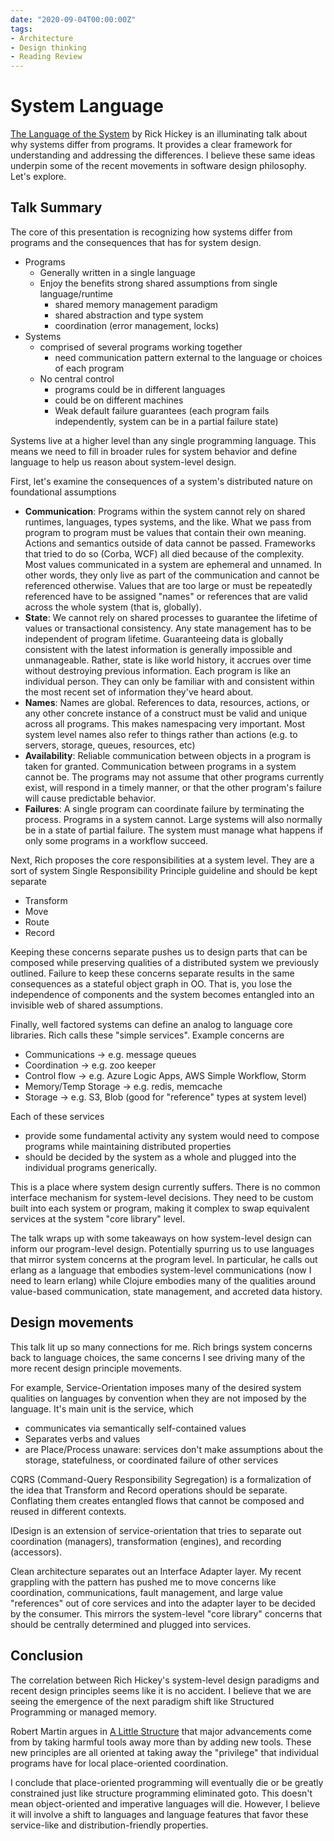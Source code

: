 ```yaml
---
date: "2020-09-04T00:00:00Z"
tags:
- Architecture
- Design thinking
- Reading Review
---
```


# System Language

[The Language of the System](https://www.youtube.com/watch?v=ROor6_NGIWU) by Rick Hickey is an illuminating talk about why systems differ from programs. It provides a clear framework for understanding and addressing the differences. I believe these same ideas underpin some of the recent movements in software design philosophy. Let's explore.

## Talk Summary
The core of this presentation is recognizing how systems differ from programs and the consequences that has for system design.
- Programs
  - Generally written in a single language 
  - Enjoy the benefits strong shared assumptions from single language/runtime
    - shared memory management paradigm
    - shared abstraction and type system
    - coordination (error management, locks)
- Systems
  - comprised of several programs working together
    - need communication pattern external to the language or choices of each program
  - No central control
    - programs could be in different languages
    - could be on different machines
    - Weak default failure guarantees (each program fails independently, system can be in a partial failure state)


Systems live at a higher level than any single programming language. This means we need to fill in broader rules for system behavior and define language to help us reason about system-level design.

First, let's examine the consequences of a system's distributed nature on foundational assumptions
  - **Communication**: Programs within the system cannot rely on shared runtimes, languages, types systems, and the like. What we pass from program to program must be values that contain their own meaning. Actions and semantics outside of data cannot be passed. Frameworks that tried to do so (Corba, WCF) all died because of the complexity. Most values communicated in a system are ephemeral and unnamed. In other words, they only live as part of the communication and cannot be referenced otherwise. Values that are too large or must be repeatedly referenced have to be assigned "names" or references that are valid across the whole system (that is, globally).
  - **State**: We cannot rely on shared processes to guarantee the lifetime of values or transactional consistency. Any state management has to be independent of program lifetime. Guaranteeing data is globally consistent with the latest information is generally impossible and unmanageable. Rather, state is like world history, it accrues over time without destroying previous information. Each program is like an individual person. They can only be familiar with and consistent within the most recent set of information they've heard about.
  - **Names**: Names are global. References to data, resources, actions, or any other concrete instance of a construct must be valid and unique across all programs. This makes namespacing very important. Most system level names also refer to things rather than actions (e.g. to servers, storage, queues, resources, etc)
  - **Availability**: Reliable communication between objects in a program is taken for granted. Communication between programs in a system cannot be. The programs may not assume that other programs currently exist, will respond in a timely manner, or that the other program's failure will cause predictable behavior. 
  - **Failures**: A single program can coordinate failure by terminating the process. Programs in a system cannot. Large systems will also normally be in a state of partial failure. The system must manage what happens if only some programs in a workflow succeed.

Next, Rich proposes the core responsibilities at a system level. They are a sort of system Single Responsibility Principle guideline and should be kept separate
- Transform
- Move
- Route
- Record

Keeping these concerns separate pushes us to design parts that can be composed while preserving qualities of a distributed system we previously outlined. Failure to keep these concerns separate results in the same consequences as a stateful object graph in OO. That is, you lose the independence of components and the system becomes entangled into an invisible web of shared assumptions.

Finally, well factored systems can define an analog to language core libraries. Rich calls these "simple services". Example concerns are
- Communications -> e.g. message queues
- Coordination -> e.g. zoo keeper
- Control flow -> e.g. Azure Logic Apps, AWS Simple Workflow, Storm
- Memory/Temp Storage -> e.g. redis, memcache
- Storage -> e.g. S3, Blob (good for "reference" types at system level)

Each of these services 
 - provide some fundamental activity any system would need to compose programs while maintaining distributed properties
 - should be decided by the system as a whole and plugged into the individual programs generically.

This is a place where system design currently suffers. There is no common interface mechanism for system-level decisions. They need to be custom built into each system or program, making it complex to swap equivalent services at the system "core library" level.

The talk wraps up with some takeaways on how system-level design can inform our program-level design. Potentially spurring us to use languages that mirror system concerns at the program level. In particular, he calls out erlang as a language that embodies system-level communications (now I need to learn erlang) while Clojure embodies many of the qualities around value-based communication, state management, and accreted data history.

## Design movements

This talk lit up so many connections for me. Rich brings system concerns back to language choices, the same concerns I see driving many of the more recent design principle movements.

For example, Service-Orientation imposes many of the desired system qualities on languages by convention when they are not imposed by the language. It's main unit is the service, which
- communicates via semantically self-contained values
- Separates verbs and values
- are Place/Process unaware: services don't make assumptions about the storage, statefulness, or coordinated failure of other services

CQRS (Command-Query Responsibility Segregation) is a formalization of the idea that Transform and Record operations should be separate. Conflating them creates entangled flows that cannot be composed and reused in different contexts.

IDesign is an extension of service-orientation that tries to separate out coordination (managers), transformation (engines), and recording (accessors).

Clean architecture separates out an Interface Adapter layer. My recent grappling with the pattern has pushed me to move concerns like coordination, communications, fault management, and large value "references" out of core services and into the adapter layer to be decided by the consumer. This mirrors the system-level "core library" concerns that should be centrally determined and plugged into services.

## Conclusion

The correlation between Rich Hickey's system-level design paradigms and recent design principles seems like it is no accident. I believe that we are seeing the emergence of the next paradigm shift like Structured Programming or managed memory. 

Robert Martin argues in [A Little Structure](https://blog.cleancoder.com/uncle-bob/2015/09/23/ALittleStructure.html) that major advancements come from by taking harmful tools away more than by adding new tools. These new principles are all oriented at taking away the "privilege" that individual programs have for local place-oriented coordination.

I conclude that place-oriented programming will eventually die or be greatly constrained just like structure programming eliminated goto. This doesn't mean object-oriented and imperative languages will die. However, I believe it will involve a shift to languages and language features that favor these service-like and distribution-friendly properties.